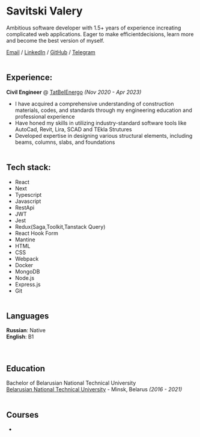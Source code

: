 # Savitski Valery

Ambitious software developer with 1.5+ years of experience increating complicated web applications. Eager to make efficientdecisions, learn more and become the best version of myself.

[Email](darkbarnied99@gmail.com) / [LinkedIn](https://www.linkedin.com/in/валерий-савицкий-b094b4263) / [GitHub](https://github.com/Barnied99) / [Telegram](https://t.me/Savitski_V)
<br><br>

## Experience:

**Civil Engineer** @ [TatBelEnergo](https://www.ker-holding.ru/) _(Nov 2020 - Apr 2023)_ <br>

- I have acquired a comprehensive understanding of construction materials, codes, and standards through my engineering education and professional experience
- Have honed my skills in utilizing industry-standard software tools like AutoCad, Revit, Lira, SCAD and TEkla Strutures
- Developed expertise in designing various structural elements, including beams, columns, slabs, and foundations
  <br><br>
## Tech stack:

- React
- Next
- Typescript
- Javascript
- RestApi
- JWT
- Jest
- Redux(Saga,Toolkit,Tanstack Query)
- React Hook Form
- Mantine
- HTML
- CSS
- Webpack
- Docker
- MongoDB
- Node.js
- Express.js
- Git
  <br><br>

## Languages

**Russian**: Native<br>
**English**: B1<br>
<br><br>

## Education

Bachelor of Belarusian National Technical University<br>
[Belarusian National Technical University](https://bntu.by/) - Minsk, Belarus _(2016 - 2021)_
<br><br>

## Courses

-
